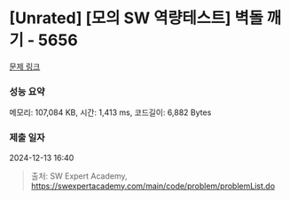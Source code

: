 # [Unrated] [모의 SW 역량테스트] 벽돌 깨기 - 5656 

[문제 링크](https://swexpertacademy.com/main/code/problem/problemDetail.do?contestProbId=AWXRQm6qfL0DFAUo) 

### 성능 요약

메모리: 107,084 KB, 시간: 1,413 ms, 코드길이: 6,882 Bytes

### 제출 일자

2024-12-13 16:40



> 출처: SW Expert Academy, https://swexpertacademy.com/main/code/problem/problemList.do